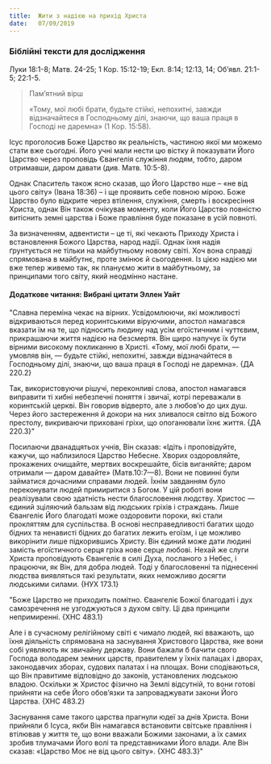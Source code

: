 ```yaml
---
title:  Жити з надією на прихід Христа
date:   07/09/2019
---
```


### Біблійні тексти для дослідження
Луки 18:1-8; Матв. 24-25; 1 Кор. 15:12-19; Екл. 8:14; 12:13, 14; Об’явл. 21:1-5; 22:1-5.

> <p>Пам’ятний вірш</p>
> «Тому, мої любі брати, будьте стійкі, непохитні, завжди відзначайтеся в Господньому ділі, знаючи, що ваша праця в Господі не даремна» (1 Кор. 15:58).

Ісус проголосив Боже Царство як реальність, частиною якої ми можемо стати вже сьогодні. Його учні мали нести цю вістку й показувати Його Царство через проповідь Євангелія служіння людям, тобто, даром отримавши, даром давати (див. Матв. 10:5-8).

Однак Спаситель також ясно сказав, що Його Царство нше – «не від цього світу» (Івана 18:36) – і ще проявить себе повною мірою. Боже Царство було відкрите через втілення, служіння, смерть і воскресіння Христа, однак Він також очікував моменту, коли Його Царство повністю витіснить земні царства і Боже правління буде показане в усій повноті.

За визначенням, адвентисти – це ті, які чекають Приходу Христа і встановлення Божого Царства, народ надії. Однак їхня надія ґрунтується не тільки на майбутньому новому світі. Хоч вона справді спрямована в майбутнє, проте змінює й сьогодення. Із цією надією ми вже тепер живемо так, як плануємо жити в майбутньому, за принципами того світу, який неодмінно настане.

#### Додаткове читання: Вибрані цитати Эллен Уайт

"Славна переміна чекає на вірних. Усвідомлюючи, які можливості відкриваються перед коринтськими віруючими, апостол намагався вказати їм на те, що підносить людину над усім егоїстичним і чуттєвим, прикрашаючи життя надією на безсмертя. Він щиро напучує їх бути вірними високому покликанню в Христі. «Тому, мої любі брати, — умовляв він, — будьте стійкі, непохитні, завжди відзначайтеся в Господньому ділі, знаючи, що ваша праця в Господі не даремна». {ДА 220.2}

Так, використовуючи рішучі, переконливі слова, апостол намагався виправити ті хибні небезпечні поняття і звичаї, котрі переважали в коринтській церкві. Він говорив відверто, але з любов’ю до цих душ. Через його застереження й докори на них зливалося світло від Божого престолу, викриваючи приховані гріхи, що опоганювали їхнє життя. {ДА 220.3}"

Посилаючи дванадцятьох учнів, Він сказав: «Ідіть і проповідуйте, кажучи, що наблизилося Царство Небесне. Хворих оздоровляйте, прокажених очищайте, мертвих воскрешайте, бісів виганяйте; даром отримали — даром давайте» (Матв.10:7—8). Вони не повинні були займатися дочасними справами людей. Їхнім завданням було переконувати людей примиритися з Богом. У цій роботі вони реалізували свою здатність нести благословення людству. Христос — єдиний зціляючий бальзам від людських гріхів і страждань. Лише Євангеліє Його благодаті може оздоровити пороки, які стали прокляттям для суспільства. В основі несправедливості багатих щодо бідних та ненависті бідних до багатих лежить егоїзм, і це можливо викорінити лише підкорившись Христу. Він єдиний може дати людині замість егоїстичного серця гріха нове серце любові. Нехай же слуги Христа проповідують Євангеліє в силі Духа, посланого з Небес, і працюючи, як Він, для добра людей. Тоді у благословенні та піднесенні людства виявляться такі результати, яких неможливо досягти людськими силами. {НУХ 173.1}

"Боже Царство не приходить помітно. Євангеліє Божої благодаті і дух самозречення не узгоджуються з духом світу. Ці два принципи непримиренні. {ХНС 483.1}

Але і в сучасному релігійному світі є чимало людей, які вважають, що їхня діяльність спрямована на заснування Христового Царства, яке вони собі уявляють як звичайну державу. Вони бажали б бачити свого Господа володарем земних царств, правителем у їхніх палацах і дворах, законодавчих зборах, судових палатах і на площах. Вони сподіваються, що Він правитиме відповідно до законів, установлених людською владою. Оскільки ж Христос фізично на Землі відсутній, то вони готові прийняти на себе Його обов’язки та запроваджувати закони Його Царства. {ХНС 483.2}

Заснування саме такого царства прагнули юдеї за днів Христа. Вони прийняли б Ісуса, якби Він намагався встановити світське правління і втілював у життя те, що вони вважали Божими законами, а їх самих зробив тлумачами Його волі та представниками Його влади. Але Він сказав: «Царство Моє не від цього світу». {ХНС 483.3}"